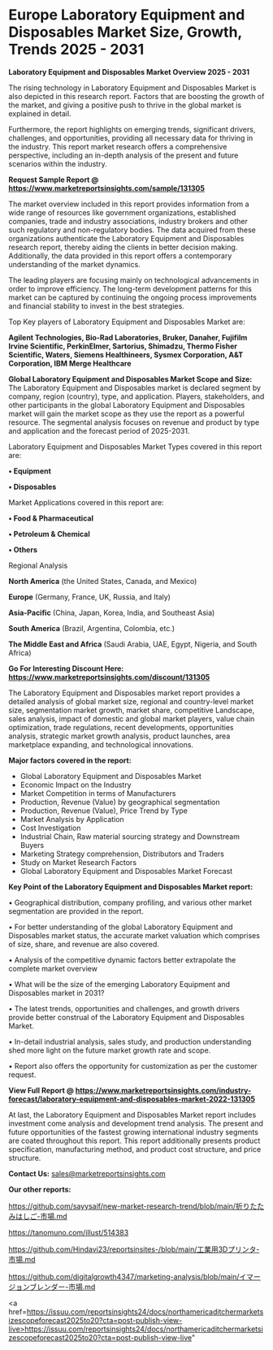# Europe Laboratory Equipment and Disposables Market Size, Growth, Trends 2025 - 2031

<Strong> Laboratory Equipment and Disposables Market Overview 2025 - 2031</strong>

The rising technology in Laboratory Equipment and Disposables Market is also depicted in this research report. Factors that are boosting the growth of the market, and giving a positive push to thrive in the global market is explained in detail.

Furthermore, the report highlights on emerging trends, significant drivers, challenges, and opportunities, providing all necessary data for thriving in the industry. This report market research offers a comprehensive perspective, including an in-depth analysis of the present and future scenarios within the industry.

<strong>Request Sample Report @ <a href=https://www.marketreportsinsights.com/sample/131305>https://www.marketreportsinsights.com/sample/131305</a></strong>

The market overview included in this report provides information from a wide range of resources like government organizations, established companies, trade and industry associations, industry brokers and other such regulatory and non-regulatory bodies. The data acquired from these organizations authenticate the Laboratory Equipment and Disposables research report, thereby aiding the clients in better decision making. Additionally, the data provided in this report offers a contemporary understanding of the market dynamics.

The leading players are focusing mainly on technological advancements in order to improve efficiency. The long-term development patterns for this market can be captured by continuing the ongoing process improvements and financial stability to invest in the best strategies.

Top Key players of Laboratory Equipment and Disposables Market are:

<strong>Agilent Technologies, Bio-Rad Laboratories, Bruker, Danaher, Fujifilm Irvine Scientific, PerkinElmer, Sartorius, Shimadzu, Thermo Fisher Scientific, Waters, Siemens Healthineers, Sysmex Corporation, A&T Corporation, IBM Merge Healthcare</strong>

<strong><b>Global Laboratory Equipment and Disposables Market Scope and Size:</b></strong>
The Laboratory Equipment and Disposables market is declared segment by company, region (country), type, and application. Players, stakeholders, and other participants in the global Laboratory Equipment and Disposables market will gain the market scope as they use the report as a powerful resource. The segmental analysis focuses on revenue and product by type and application and the forecast period of 2025-2031.

Laboratory Equipment and Disposables Market Types covered in this report are:

<strong>• Equipment

• Disposables</strong>

Market Applications covered in this report are:

<strong>• Food & Pharmaceutical

• Petroleum & Chemical

• Others</strong> 

Regional Analysis

<strong>North America</strong> (the United States, Canada, and Mexico)

<strong>Europe</strong> (Germany, France, UK, Russia, and Italy)

<strong>Asia-Pacific</strong> (China, Japan, Korea, India, and Southeast Asia)

<strong>South America</strong> (Brazil, Argentina, Colombia, etc.)

<strong>The Middle East and Africa</strong> (Saudi Arabia, UAE, Egypt, Nigeria, and South Africa)

<strong>Go For Interesting Discount Here: <a href=https://www.marketreportsinsights.com/discount/131305>https://www.marketreportsinsights.com/discount/131305</a></strong>

The Laboratory Equipment and Disposables market report provides a detailed analysis of global market size, regional and country-level market size, segmentation market growth, market share, competitive Landscape, sales analysis, impact of domestic and global market players, value chain optimization, trade regulations, recent developments, opportunities analysis, strategic market growth analysis, product launches, area marketplace expanding, and technological innovations.

<strong><b>Major factors covered in the report:</b></strong>
<ul>
  <li>Global Laboratory Equipment and Disposables Market </li>
  <li>Economic Impact on the Industry</li>
  <li>Market Competition in terms of Manufacturers</li>
  <li>Production, Revenue (Value) by geographical segmentation</li>
  <li>Production, Revenue (Value), Price Trend by Type</li>
  <li>Market Analysis by Application</li>
  <li>Cost Investigation</li>
  <li>Industrial Chain, Raw material sourcing strategy and Downstream Buyers</li>
  <li>Marketing Strategy comprehension, Distributors and Traders</li>
  <li>Study on Market Research Factors</li>
  <li>Global Laboratory Equipment and Disposables Market Forecast</li>
</ul>

<strong><b>Key Point of the Laboratory Equipment and Disposables Market report:</b></strong>

• Geographical distribution, company profiling, and various other market segmentation are provided in the report.

• For better understanding of the global Laboratory Equipment and Disposables market status, the accurate market valuation which comprises of size, share, and revenue are also covered.

• Analysis of the competitive dynamic factors better extrapolate the complete market overview

• What will be the size of the emerging Laboratory Equipment and Disposables market in 2031?

• The latest trends, opportunities and challenges, and growth drivers provide better construal of the Laboratory Equipment and Disposables Market.

• In-detail industrial analysis, sales study, and production understanding shed more light on the future market growth rate and scope.

• Report also offers the opportunity for customization as per the customer request.

<strong><b>View Full Report @ <a href=https://www.marketreportsinsights.com/industry-forecast/laboratory-equipment-and-disposables-market-2022-131305>https://www.marketreportsinsights.com/industry-forecast/laboratory-equipment-and-disposables-market-2022-131305</a></b></strong>


At last, the Laboratory Equipment and Disposables Market report includes investment come analysis and development trend analysis. The present and future opportunities of the fastest growing international industry segments are coated throughout this report. This report additionally presents product specification, manufacturing method, and product cost structure, and price structure.

<strong>Contact Us:</strong>
sales@marketreportsinsights.com

<strong>Our other reports:</strong>

<a href=https://github.com/sayysaif/new-market-research-trend/blob/main/折りたたみはしご-市場.md>https://github.com/sayysaif/new-market-research-trend/blob/main/折りたたみはしご-市場.md</a>

<a href=https://tanomuno.com/illust/514383>https://tanomuno.com/illust/514383</a>

<a href=https://github.com/Hindavi23/reportsinsites-/blob/main/工業用3Dプリンタ-市場.md>https://github.com/Hindavi23/reportsinsites-/blob/main/工業用3Dプリンタ-市場.md</a>

<a href=https://github.com/digitalgrowth4347/marketing-analysis/blob/main/イマージョンブレンダー-市場.md>https://github.com/digitalgrowth4347/marketing-analysis/blob/main/イマージョンブレンダー-市場.md</a>

<a href=https://issuu.com/reportsinsights24/docs/northamericaditchermarketsizescopeforecast2025to20?cta=post-publish-view-live>https://issuu.com/reportsinsights24/docs/northamericaditchermarketsizescopeforecast2025to20?cta=post-publish-view-live</a>"

